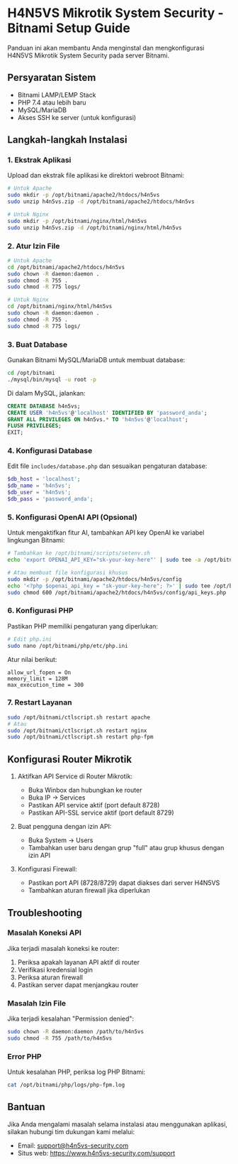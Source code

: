 # H4N5VS Mikrotik System Security - Bitnami Setup Guide

Panduan ini akan membantu Anda menginstal dan mengkonfigurasi H4N5VS Mikrotik System Security pada server Bitnami.

## Persyaratan Sistem

- Bitnami LAMP/LEMP Stack
- PHP 7.4 atau lebih baru
- MySQL/MariaDB
- Akses SSH ke server (untuk konfigurasi)

## Langkah-langkah Instalasi

### 1. Ekstrak Aplikasi

Upload dan ekstrak file aplikasi ke direktori webroot Bitnami:

```bash
# Untuk Apache
sudo mkdir -p /opt/bitnami/apache2/htdocs/h4n5vs
sudo unzip h4n5vs.zip -d /opt/bitnami/apache2/htdocs/h4n5vs

# Untuk Nginx
sudo mkdir -p /opt/bitnami/nginx/html/h4n5vs
sudo unzip h4n5vs.zip -d /opt/bitnami/nginx/html/h4n5vs
```

### 2. Atur Izin File

```bash
# Untuk Apache
cd /opt/bitnami/apache2/htdocs/h4n5vs
sudo chown -R daemon:daemon .
sudo chmod -R 755 .
sudo chmod -R 775 logs/

# Untuk Nginx
cd /opt/bitnami/nginx/html/h4n5vs
sudo chown -R daemon:daemon .
sudo chmod -R 755 .
sudo chmod -R 775 logs/
```

### 3. Buat Database

Gunakan Bitnami MySQL/MariaDB untuk membuat database:

```bash
cd /opt/bitnami
./mysql/bin/mysql -u root -p
```

Di dalam MySQL, jalankan:

```sql
CREATE DATABASE h4n5vs;
CREATE USER 'h4n5vs'@'localhost' IDENTIFIED BY 'password_anda';
GRANT ALL PRIVILEGES ON h4n5vs.* TO 'h4n5vs'@'localhost';
FLUSH PRIVILEGES;
EXIT;
```

### 4. Konfigurasi Database

Edit file `includes/database.php` dan sesuaikan pengaturan database:

```php
$db_host = 'localhost';
$db_name = 'h4n5vs';
$db_user = 'h4n5vs';
$db_pass = 'password_anda';
```

### 5. Konfigurasi OpenAI API (Opsional)

Untuk mengaktifkan fitur AI, tambahkan API key OpenAI ke variabel lingkungan Bitnami:

```bash
# Tambahkan ke /opt/bitnami/scripts/setenv.sh
echo 'export OPENAI_API_KEY="sk-your-key-here"' | sudo tee -a /opt/bitnami/scripts/setenv.sh

# Atau membuat file konfigurasi khusus
sudo mkdir -p /opt/bitnami/apache2/htdocs/h4n5vs/config
echo '<?php $openai_api_key = "sk-your-key-here"; ?>' | sudo tee /opt/bitnami/apache2/htdocs/h4n5vs/config/api_keys.php
sudo chmod 600 /opt/bitnami/apache2/htdocs/h4n5vs/config/api_keys.php
```

### 6. Konfigurasi PHP

Pastikan PHP memiliki pengaturan yang diperlukan:

```bash
# Edit php.ini
sudo nano /opt/bitnami/php/etc/php.ini
```

Atur nilai berikut:
```
allow_url_fopen = On
memory_limit = 128M
max_execution_time = 300
```

### 7. Restart Layanan

```bash
sudo /opt/bitnami/ctlscript.sh restart apache
# Atau
sudo /opt/bitnami/ctlscript.sh restart nginx
sudo /opt/bitnami/ctlscript.sh restart php-fpm
```

## Konfigurasi Router Mikrotik

1. Aktifkan API Service di Router Mikrotik:
   - Buka Winbox dan hubungkan ke router
   - Buka IP → Services
   - Pastikan API service aktif (port default 8728)
   - Pastikan API-SSL service aktif (port default 8729)

2. Buat pengguna dengan izin API:
   - Buka System → Users
   - Tambahkan user baru dengan grup "full" atau grup khusus dengan izin API

3. Konfigurasi Firewall:
   - Pastikan port API (8728/8729) dapat diakses dari server H4N5VS
   - Tambahkan aturan firewall jika diperlukan

## Troubleshooting

### Masalah Koneksi API
Jika terjadi masalah koneksi ke router:
1. Periksa apakah layanan API aktif di router
2. Verifikasi kredensial login
3. Periksa aturan firewall
4. Pastikan server dapat menjangkau router

### Masalah Izin File
Jika terjadi kesalahan "Permission denied":
```bash
sudo chown -R daemon:daemon /path/to/h4n5vs
sudo chmod -R 755 /path/to/h4n5vs
```

### Error PHP
Untuk kesalahan PHP, periksa log PHP Bitnami:
```bash
cat /opt/bitnami/php/logs/php-fpm.log
```

## Bantuan

Jika Anda mengalami masalah selama instalasi atau menggunakan aplikasi, silakan hubungi tim dukungan kami melalui:
- Email: support@h4n5vs-security.com
- Situs web: https://www.h4n5vs-security.com/support